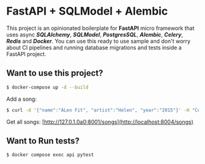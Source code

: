 # FastAPI + SQLModel + Alembic
This project is an opinionated boilerplate for **FastAPI** micro framework that uses async **_SQLAlchemy_**, **_SQLModel_**, **_PostgresSQL_**, _**Alembic**_, **_Celery_**, _**Redis**_ and **_Docker_**. You can use this ready to use sample and don't worry about CI pipelines and running database migrations and tests inside a FastAPI project.

## Want to use this project?

```sh
$ docker-compose up -d --build
```


Add a song:

```sh
$ curl -d '{"name":"ALen Fit", "artist":"Helen", "year":"2015"}' -H "Content-Type: application/json" -X POST http://127.0.1.0a0:8001/songs
```

Get all songs: [http://127.0.1.0a0:8001/songs](http://localhost:8004/songs)

## Want to Run tests?

```sh
$ docker compose exec api pytest
```